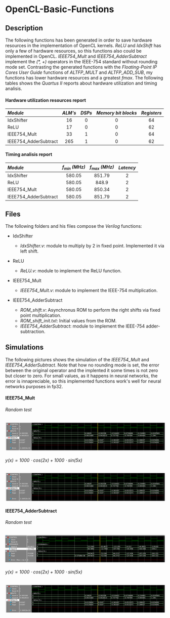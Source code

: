 # OpenCL-Basic-Functions

## Description

The following functions has been generated in order to save hardware resources in the implementation of OpenCL kernels. *ReLU* and *IdxShift* has only a few of hardware resources, so this functions also could be implemented in OpenCL. *IEEE754_Mult* and *IEEE754_AdderSubtract* implement the *(\*, +)* operators in the IEEE-754 standard without rounding mode set. Contrasting the generated functions with the *Floating-Point IP Cores User Guide* functions of *ALTFP_MULT* and *ALTFP_ADD_SUB*, my functions has lower hardware resources and a greatest *fmax*. The following tables shows the *Quartus II* reports about hardware utilization and timing analisis.

#### Hardware utilization resources report

|*Module*             | *ALM's* |*DSPs*|*Memory bit blocks*|*Registers*|
|:--------------------|:-------:|:----:|:-----------------:|:---------:|
|IdxShifter           |   16    |   0  |         0         |    64     |
|ReLU                 |   17    |   0  |         0         |    62     |
|IEEE754_Mult         |   33    |   1  |         0         |    64     |
|IEEE754_AdderSubtract|   265   |   1  |         0         |    62     |

#### Timing analisis report

|*Module*| *f<sub>min</sub> (MHz)* |*f<sub>max</sub> (MHz)*| *Latency*  |
|:--------------------|:------:|:-------:|:--:|
|IdxShifter           | 580.05 | 851.79  | 2  |
|ReLU                 | 580.05 | 848.9   | 2  |
|IEEE754_Mult         | 580.05 | 850.34  | 2  |
|IEEE754_AdderSubtract| 580.05 | 851.79  | 2  |

## Files

The following folders and his files compose the *Verilog* functions:
- IdxShifter

  - *IdxShifter.v*: module to multiply by 2 in fixed point. Implemented it via left shift.
  
- ReLU 

  - *ReLU.v*: module to implement the ReLU function.

- IEEE754_Mult

  - *IEEE754_Mult.v*: module to implement the IEEE-754 multiplication.
 
- IEEE754_AdderSubtract

  - *ROM_shift.v*: Asynchronus ROM to perform the right shifts via fixed point multiplication.
  - *ROM_shift_init.txt*: Initial values from the ROM.
  - *IEEE754_AdderSubtract*: module to implement the IEEE-754 adder-subtraction.

## Simulations
The following pictures shows the simulation of the *IEEE754_Mult* and *IEEE754_AdderSubtract*. Note that how no rounding mode is set, the error between the original operator and the implented it some times is not zero but closer to zero. For small values, as it happens in neural networks, the error is innapreciable, so this implemented functions work's well for neural networks purposes in fp32.

#### IEEE754_Mult
###### Random test
![picture](images/mult.png)

###### $y(x) = 1000 \cdot cos(2x) + 1000 \cdot sin(5x)$
![picture](images/mult.png)

#### IEEE754_AdderSubtract
###### Random test
![picture](images/adder.png)

###### $y(x) = 1000 \cdot cos(2x) + 1000 \cdot sin(5x)$
![picture](images/mult.png)
